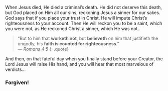 When Jesus died, He died a criminal&rsquo;s death. He did not deserve this death, but God placed on Him all our sins, reckoning Jesus a sinner for our sakes. God says that if you place your trust in Christ, He will impute Christ&rsquo;s righteousness to your account. Then He will reckon you to be a saint, which you were not, as He reckoned Christ a sinner, which He was not.

> &ldquo;But to him that **worketh not**, but **believeth** on him that justifieth the ungodly, his **faith is counted for righteousness**.&rdquo;  
<cite>&mdash; Romans 4:5</cite>
{: .quote}

And then, on that fateful day when you finally stand before your Creator, the Lord Jesus will raise His hand, and you will hear that most marvelous of verdicts...

### Forgiven!

